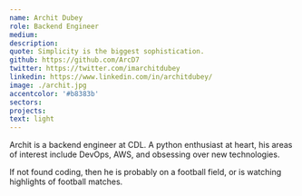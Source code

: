 ```yaml
---
name: Archit Dubey
role: Backend Engineer
medium:
description:
quote: Simplicity is the biggest sophistication.
github: https://github.com/ArcD7
twitter: https://twitter.com/imarchitdubey
linkedin: https://www.linkedin.com/in/architdubey/
image: ./archit.jpg
accentcolor: '#b8383b'
sectors: 
projects:
text: light
---
```


Archit is a backend engineer at CDL. A python enthusiast at heart, his areas of interest include DevOps, AWS, and obsessing over new technologies. 

If not found coding, then he is probably on a football field, or is watching highlights of football matches. 